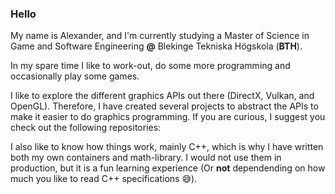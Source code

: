 ### Hello
My name is Alexander, and I'm currently studying a Master of Science in Game and Software Engineering **@** Blekinge Tekniska Högskola (**BTH**).

In my spare time I like to work-out, do some more programming and occasionally play some games.

I like to explore the different graphics APIs out there (DirectX, Vulkan, and OpenGL). Therefore, I have created several projects to abstract the APIs to make it easier to do graphics programming. 
If you are curious, I suggest you check out the following repositories:

I also like to know how things work, mainly C++, which is why I have written both my own containers and math-library. I would not use them in production, but it is a fun learning experience (Or **not** dependending on how much you like to read C++ specifications 😅). 
